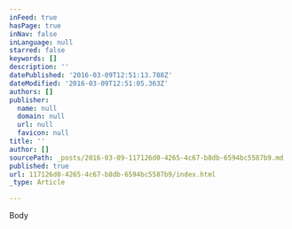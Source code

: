 ```yaml
---
inFeed: true
hasPage: true
inNav: false
inLanguage: null
starred: false
keywords: []
description: ''
datePublished: '2016-03-09T12:51:13.788Z'
dateModified: '2016-03-09T12:51:05.363Z'
authors: []
publisher:
  name: null
  domain: null
  url: null
  favicon: null
title: ''
author: []
sourcePath: _posts/2016-03-09-117126d0-4265-4c67-b8db-6594bc5587b9.md
published: true
url: 117126d0-4265-4c67-b8db-6594bc5587b9/index.html
_type: Article

---
```

Body